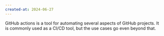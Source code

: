 ```yaml
---
created-at: 2024-06-27
---
```


GitHub actions is a tool for automating several aspects of GitHub projects. It is commonly used as a CI/CD tool, but the use cases go even beyond that.